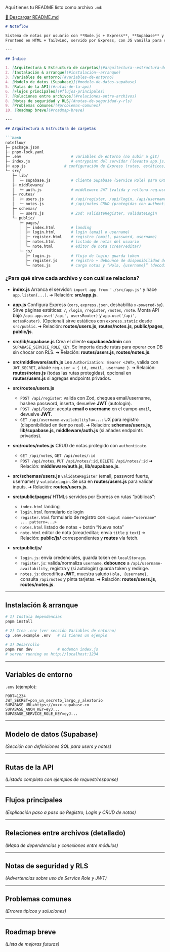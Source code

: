 Aquí tienes tu README listo como archivo `.md`:

[📄 Descargar README.md](sandbox:/README.md)

````markdown
# Noteflow

Sistema de notas por usuario con **Node.js + Express**, **Supabase** y **JWT**.  
Frontend en HTML + Tailwind, servido por Express, con JS vanilla para consumir la API.

---

## Índice

1. [Arquitectura & Estructura de carpetas](#arquitectura--estructura-de-carpetas)  
2. [Instalación & arranque](#instalación--arranque)  
3. [Variables de entorno](#variables-de-entorno)  
4. [Modelo de datos (Supabase)](#modelo-de-datos-supabase)  
5. [Rutas de la API](#rutas-de-la-api)  
6. [Flujos principales](#flujos-principales)  
7. [Relaciones entre archivos](#relaciones-entre-archivos)  
8. [Notas de seguridad y RLS](#notas-de-seguridad-y-rls)  
9. [Problemas comunes](#problemas-comunes)  
10. [Roadmap breve](#roadmap-breve)

---

## Arquitectura & Estructura de carpetas

```bash
noteflow/
├─ package.json
├─ pnpm-lock.yaml
├─ .env                      # variables de entorno (no subir a git)
├─ index.js                  # entrypoint del servidor (levanta app.js)
├─ app.js                 # configuración de Express (rutas, estáticos, montaje de /api)
└─ src/
   ├─ lib/
   │  └─ supabase.js         # cliente Supabase (Service Role) para CRUD seguro
   ├─ middleware/
   │  └─ auth.js             # middleware JWT (valida y rellena req.user)
   ├─ routes/
   │  ├─ users.js            # /api/register, /api/login, /api/username-availability
   │  └─ notes.js            # /api/notes CRUD (protegidas con authenticate)
   ├─ schemas/
   │  └─ users.js            # Zod: validateRegister, validateLogin
   └─ public/
      ├─ pages/
      │  ├─ index.html       # landing
      │  ├─ login.html       # login (email o username)
      │  ├─ register.html    # registro (email, password, username)
      │  ├─ notes.html       # listado de notas del usuario
      │  └─ note.html        # editor de nota (crear/editar)
      └─ js/
         ├─ login.js         # flujo de login; guarda token
         ├─ register.js      # registro + debounce de disponibilidad de username
         └─ notes.js         # carga notas y “Hola, {username}” (decodifica JWT)
````

### ¿Para qué sirve cada archivo y con cuál se relaciona?

* **index.js**
  Arranca el servidor: `import app from './src/app.js'` y hace `app.listen(...)`.
  ➜ Relación: **src/app.js**.

* **app.js**
  Configura Express (`cors`, `express.json`, deshabilita `x-powered-by`).
  Sirve páginas estáticas: `/`, `/login`, `/register`, `/notes`, `/note`.
  Monta API bajo `/api`: `app.use('/api', usersRouter)` y `app.use('/api', notesRouter)`.
  (Opcional) sirve estáticos con `express.static` desde `src/public`.
  ➜ Relación: **routes/users.js**, **routes/notes.js**, **public/pages**, **public/js**.

* **src/lib/supabase.js**
  Crea el cliente **supabaseAdmin** con `SUPABASE_SERVICE_ROLE_KEY`.
  Se importa desde rutas para operar con DB sin chocar con RLS.
  ➜ Relación: **routes/users.js**, **routes/notes.js**.

* **src/middleware/auth.js**
  Lee `Authorization: Bearer <JWT>`, valida con `JWT_SECRET`, añade `req.user = { id, email, username }`.
  ➜ Relación: **routes/notes.js** (todas las rutas protegidas), opcional en **routes/users.js** si agregas endpoints privados.

* **src/routes/users.js**

  * `POST /api/register`: valida con Zod, chequea email/username, hashea password, inserta, devuelve **JWT** (autologin).
  * `POST /api/login`: acepta **email o username** en el campo `email`, devuelve **JWT**.
  * `GET /api/username-availability?u=...`: UX para registro (disponibilidad en tiempo real).
    ➜ Relación: **schemas/users.js**, **lib/supabase.js**, **middleware/auth.js** (si añades endpoints privados).

* **src/routes/notes.js**
  CRUD de notas protegido con `authenticate`.

  * `GET /api/notes`, `GET /api/notes/:id`
  * `POST /api/notes`, `PUT /api/notes/:id`, `DELETE /api/notes/:id`
    ➜ Relación: **middleware/auth.js**, **lib/supabase.js**.

* **src/schemas/users.js**
  `validateRegister` (email, password fuerte, username) y `validateLogin`.
  Se usa en **routes/users.js** para validar inputs.
  ➜ Relación: **routes/users.js**.

* **src/public/pages/**
  HTMLs servidos por Express en rutas “públicas”:

  * `index.html` landing
  * `login.html` formulario de login
  * `register.html` formulario de registro con `<input name="username" ... pattern=...>`
  * `notes.html` listado de notas + botón “Nueva nota”
  * `note.html` editor de nota (crear/editar; envía `title` y `text`)
    ➜ Relación: **public/js/** correspondientes y **routes** vía fetch.

* **src/public/js/**

  * `login.js`: envía credenciales, guarda token en `localStorage`.
  * `register.js`: valida/normaliza `username`, **debounce** a `/api/username-availability`, registra y (si autologin) guarda token y redirige.
  * `notes.js`: decodifica **JWT**, muestra saludo `Hola, {username}`, consulta `/api/notes` y pinta tarjetas.
    ➜ Relación: **routes/users.js**, **routes/notes.js**.

---

## Instalación & arranque

```bash
# 1) Instala dependencias
pnpm install

# 2) Crea .env (ver sección Variables de entorno)
cp .env.example .env   # si tienes un ejemplo

# 3) Desarrollo
pnpm run dev           # nodemon index.js
# server running on http://localhost:1234
```

---

## Variables de entorno

`.env` (ejemplo):

```env
PORT=1234
JWT_SECRET=pon_un_secreto_largo_y_aleatorio
SUPABASE_URL=https://xxxx.supabase.co
SUPABASE_ANON_KEY=eyJ...
SUPABASE_SERVICE_ROLE_KEY=eyJ...
```

---

## Modelo de datos (Supabase)

*(Sección con definiciones SQL para users y notes)*

---

## Rutas de la API

*(Listado completo con ejemplos de request/response)*

---

## Flujos principales

*(Explicación paso a paso de Registro, Login y CRUD de notas)*

---

## Relaciones entre archivos (detallado)

*(Mapa de dependencias y conexiones entre módulos)*

---

## Notas de seguridad y RLS

*(Advertencias sobre uso de Service Role y JWT)*

---

## Problemas comunes

*(Errores típicos y soluciones)*

---

## Roadmap breve

*(Lista de mejoras futuras)*
